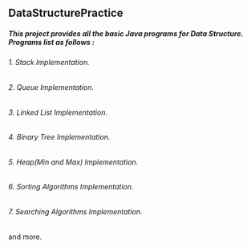 ## DataStructurePractice

##### This project provides all the basic Java programs for Data Structure. Programs list as follows : 
###### 1. Stack Implementation. 
###### 2. Queue Implementation.
###### 3. Linked List Implementation.
###### 4. Binary Tree Implementation.
###### 5. Heap(Min and Max) Implementation.
###### 6. Sorting Algorithms Implementation.
###### 7. Searching Algorithms Implementation.
and more.
